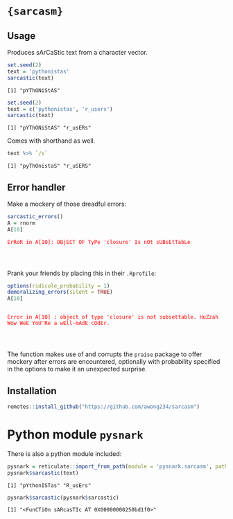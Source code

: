 
# `{sarcasm}`

## Usage

Produces sArCaStic text from a character vector.

``` r
set.seed(2)
text = 'pythonistas'
sarcastic(text)
```

    [1] "pYThONiStAS"

``` r
set.seed(2)
text = c('pythonistas', 'r_users')
sarcastic(text)
```

    [1] "pYThONiStAS" "r_usERs"

Comes with shorthand as well.

``` r
text %>% `/s`
```

    [1] "pyThOnistaS" "r_uSERS"

## Error handler

Make a mockery of those dreadful errors:

``` r
sarcastic_errors()
A = rnorm
A[10]
```

<pre><code><span style='color: red;'>ErRoR in A[10]: OBjECT OF TyPe 'closure' Is nOt sUBsEtTabLe
<span></pre>
</code>

Prank your friends by placing this in their `.Rprofile`:

``` r
options(ridicule_probability = 1)
demoralizing_errors(silent = TRUE)
A[10]
```

<pre><code><span style='color: red;'>
Error in A[10] : object of type 'closure' is not subsettable. HuZzah Wow WeE YoU'Re a wEll-mAdE cOdEr.
<span></pre>
</code>

The function makes use of and corrupts the `praise` package to offer
mockery after errors are encountered, optionally with probability
specified in the options to make it an unexpected surprise.

## Installation

``` r
remotes::install_github("https://github.com/awong234/sarcasm")
```

# Python module `pysnark`

There is also a python module included:

``` r
pysnark = reticulate::import_from_path(module = 'pysnark.sarcasm', path = system.file(package = 'sarcasm', 'pysnark'))
pysnark$sarcastic(text)
```

    [1] "pYthonISTas" "R_usErs"

``` r
pysnark$sarcastic(pysnark$sarcastic)
```

    [1] "<FunCTiOn sARcasTIc AT 0X00000000250bd1f0>"
